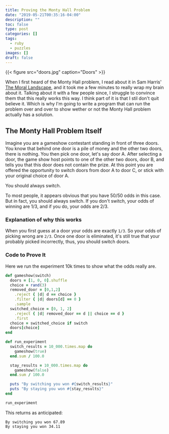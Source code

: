 ```yaml
---
title: Proving the Monty Hall Problem
date: "2019-05-21T00:35:16-04:00"
description: ""
toc: false
type: post
categories: []
tags:
  - ruby
  - puzzles
images: []
draft: false
---
```


{{< figure src="doors.jpg" caption="Doors" >}}

When I first heard of the Monty Hall problem, I read about it in Sam Harris'
[The Moral Landscape](https://samharris.org/books/the-moral-landscape/), and it
took me a few minutes to really wrap my brain about it. Talking about it with a
few people since, I struggle to convince them that this really works this way. I
think part of it is that I stil don't quit believe it. Which is why I'm going to
write a program that can run the problem over and over to show wether or not the
Monty Hall problem actually has a solution.

## The Monty Hall Problem Itself

Imagine you are a gameshow contestant standing in front of three doors. You know
that behind one door is a pile of money and the other two doors, there is
nothing. You then pick one door, let's say door A. After selecting a door, the
game show host points to one of the other two doors, door B, and tells you that
this door does not contain the prize. At this point you are offered the
opportunity to switch doors from door A to door C, or stick with your original
choice of door A.

You should always switch.

To most people, it appears obvious that you have 50/50 odds in this case. But in
fact, you should always switch. If you don't switch, your odds of winning are
1/3, and if you do, your odds are 2/3.

### Explanation of why this works

When you first guess at a door your odds are exactly `1/3`. So your odds of
picking wrong are `2/3`. Once one door is eliminated, it's still true that your
probably picked incorrectly, thus, you should switch doors.

### Code to Prove It

Here we run the experiment 10k times to show what the odds really are.

```ruby
def gameshow(switch)
  doors = [1, 0, 0].shuffle
  choice = rand(3)
  removed_door = [0,1,2]
    .reject { |d| d == choice }
    .filter { |d| doors[d] == 0 }
    .sample
  switched_choice = [0, 1, 2]
    .reject { |d| removed_door == d || choice == d }
    .first
  choice = switched_choice if switch
  doors[choice]
end

def run_experiment
  switch_results = 10_000.times.map do
    gameshow(true)
  end.sum / 100.0

  stay_results = 10_000.times.map do
    gameshow(false)
  end.sum / 100.0

  puts "By switching you won #{switch_results}"
  puts "By staying you won #{stay_results}"
end

run_experiment
```

This returns as anticipated:

```
By switching you won 67.89
By staying you won 34.11
```
